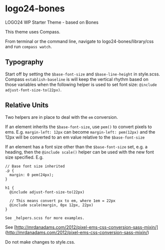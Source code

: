 logo24-bones
============

LOGO24 WP Starter Theme - based on Bones

This theme uses Compass.

From terminal or the command line, navigate to logo24-bones/library/css and run ``compass watch``.

## Typography

Start off by setting the ``$base-font-size`` and ``$base-line-height`` in style.scss. Compass ``establish-baseline`` is will keep the vertical rhythm based on those variables when the following helper is used to set font size: ``@include adjust-font-size-to(22px)``.

## Relative Units

Two helpers are in place to deal with the ``em`` conversion.

If an element inherits the ``$base-font-size``, use ``pem()`` to convert pixels to ems. E.g. ``margin-left: 12px`` can become ``margin-left: pem(12px)`` and the 12px will be converted to an em value relative to the ``$base-font-size``

If an element has a font size other than the ``$base-font-size`` set, e.g. a heading, then the ``@include scale()`` helper can be used with the new font size specified. E.g.

    // Base font size inherited
    .p {
      margin: 0 pem(24px);
    }
    
    h1 {
      @include adjust-font-size-to(22px)
      
      // This means convert px to em, where 1em = 22px
      @include scale(margin, 0px 12px, 22px)
    }
    
    See _helpers.scss for more examples.

See [http://mrdanadams.com/2012/pixel-ems-css-conversion-sass-mixin/] (http://mrdanadams.com/2012/pixel-ems-css-conversion-sass-mixin/)

Do not make changes to style.css.